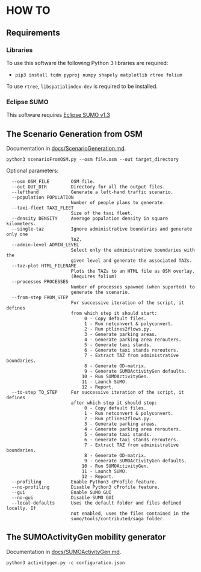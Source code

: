 # HOW TO

## Requirements

### Libraries

To use this software the following Python 3 libraries are required:

* `pip3 install tqdm pyproj numpy shapely matplotlib rtree folium`

To use `rtree`, `libspatialindex-dev` is required to be installed.

### Eclipse SUMO

This software requires [Eclipse SUMO v1.3](https://github.com/eclipse/sumo/releases/tag/v1_3_0)

## The Scenario Generation from OSM

Documentation in [docs/ScenarioGeneration.md](ScenarioGeneration.md).

`python3 scenarioFromOSM.py --osm file.osm --out target_directory`

Optional parameters:

```
  --osm OSM_FILE        OSM file.
  --out OUT_DIR         Directory for all the output files.
  --lefthand            Generate a left-hand traffic scenario.
  --population POPULATION
                        Number of people plans to generate.
  --taxi-fleet TAXI_FLEET
                        Size of the taxi fleet.
  --density DENSITY     Average population density in square kilometers.
  --single-taz          Ignore administrative boundaries and generate only one
                        TAZ.
  --admin-level ADMIN_LEVEL
                        Select only the administrative boundaries with the
                        given level and generate the associated TAZs.
  --taz-plot HTML_FILENAME
                        Plots the TAZs to an HTML file as OSM overlay.
                        (Requires folium)
  --processes PROCESSES
                        Number of processes spawned (when suported) to
                        generate the scenario.
  --from-step FROM_STEP
                        For successive iteration of the script, it defines
                        from which step it should start:
                             0 - Copy default files.
                             1 - Run netconvert & polyconvert.
                             2 - Run ptlines2flows.py.
                             3 - Generate parking areas.
                             4 - Generate parking area rerouters.
                             5 - Generate taxi stands.
                             6 - Generate taxi stands rerouters.
                             7 - Extract TAZ from administrative boundaries.
                             8 - Generate OD-matrix.
                             9 - Generate SUMOActivityGen defaults.
                            10 - Run SUMOActivityGen.
                            11 - Launch SUMO.
                            12 - Report.
  --to-step TO_STEP     For successive iteration of the script, it defines
                        after which step it should stop:
                             0 - Copy default files.
                             1 - Run netconvert & polyconvert.
                             2 - Run ptlines2flows.py.
                             3 - Generate parking areas.
                             4 - Generate parking area rerouters.
                             5 - Generate taxi stands.
                             6 - Generate taxi stands rerouters.
                             7 - Extract TAZ from administrative boundaries.
                             8 - Generate OD-matrix.
                             9 - Generate SUMOActivityGen defaults.
                            10 - Run SUMOActivityGen.
                            11 - Launch SUMO.
                            12 - Report.
  --profiling           Enable Python3 cProfile feature.
  --no-profiling        Disable Python3 cProfile feature.
  --gui                 Enable SUMO GUI
  --no-gui              Disable SUMO GUI
  --local-defaults      Uses the default folder and files defined locally. If
                        not enabled, uses the files contained in the
                        sumo/tools/contributed/saga folder.
```

## The SUMOActivityGen mobility generator

Documentation in [docs/SUMOActivityGen.md](SUMOActivityGen.md).

`python3 activitygen.py -c configuration.json`
